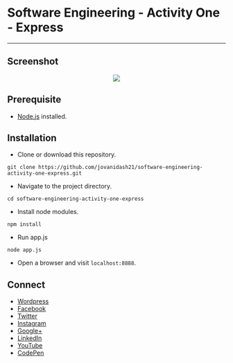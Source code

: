# Software Engineering - Activity One - Express
---

## Screenshot
<p align="center">
  <img src="https://raw.githubusercontent.com/jovanidash21/software-engineering-activity-one-express/master/screenshot.png">
</p>

## Prerequisite
* [Node.js](https://nodejs.org/en/) installed.

## Installation
* Clone or download this repository.
```
git clone https://github.com/jovanidash21/software-engineering-activity-one-express.git
```
* Navigate to the project directory.
```
cd software-engineering-activity-one-express
```
* Install node modules.
```
npm install
```
* Run app.js
```
node app.js
```
* Open a browser and visit ```localhost:8888```.

## Connect
- [Wordpress](https://jovaniwarguez.wordpress.com/)
- [Facebook](https://facebook.com/jovani.cadornawarguez)
- [Twitter](https://twitter.com/jovanidash21)
- [Instagram](https://www.instagram.com/jovanidash21/)
- [Google+](https://plus.google.com/u/0/104385173780051504413)
- [LinkedIn](https://www.linkedin.com/in/jovani-warguez-827a8a11b?trk=nav_responsive_tab_profile_pic)
- [YouTube](https://www.youtube.com/channel/UCNiVxhbJ6Ku9keIjkQX3RRQ)
- [CodePen](http://codepen.io/jovanidash21/)
